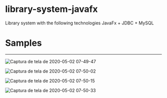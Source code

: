 # library-system-javafx
Library system with the following technologies JavaFx + JDBC + MySQL

# Samples

<hr/>

![Captura de tela de 2020-05-02 07-49-47](https://user-images.githubusercontent.com/28688721/80862371-ccd1ee00-8c4a-11ea-8301-843202de311d.png)

![Captura de tela de 2020-05-02 07-50-02](https://user-images.githubusercontent.com/28688721/80862380-dfe4be00-8c4a-11ea-9c1a-d2994480b289.png)

![Captura de tela de 2020-05-02 07-50-15](https://user-images.githubusercontent.com/28688721/80862384-ea06bc80-8c4a-11ea-8341-1f9442922477.png)

![Captura de tela de 2020-05-02 07-50-33](https://user-images.githubusercontent.com/28688721/80862388-f68b1500-8c4a-11ea-901d-a8059b2bd8cd.png)
